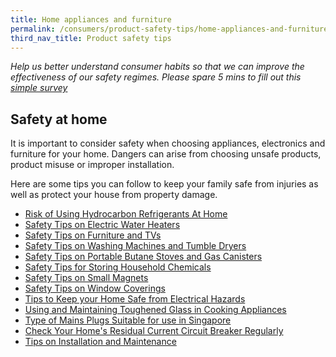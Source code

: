 ```yaml
---
title: Home appliances and furniture
permalink: /consumers/product-safety-tips/home-appliances-and-furniture/
third_nav_title: Product safety tips
---
```

*Help us better understand consumer habits so that we can improve the effectiveness of our safety regimes. Please spare 5 mins to fill out this [simple survey](https://form.gov.sg/63a160c3cf15ee00129a4ab4)*
## Safety at home

It is important to consider safety when choosing appliances, electronics and furniture for your home. Dangers can arise from choosing unsafe products, product misuse or improper installation.

Here are some tips you can follow to keep your family safe from injuries as well as protect your house from property damage.

* [Risk of Using Hydrocarbon Refrigerants At Home](/risk-of-using-hydrocarbon-refrigerants-at-home)
* [Safety Tips on Electric Water Heaters](/safety-tips-on-water-heaters)
* [Safety Tips on Furniture and TVs](/safety-tips-on-furniture-and-tvs)
* [Safety Tips on Washing Machines and Tumble Dryers](/safety-tips-on-washing-machines-and-tumble-dryers)
* [Safety Tips on Portable Butane Stoves and Gas Canisters](/safety-tips-on-portable-butane-stoves-and-gas-canisters)
* [Safety Tips for Storing Household Chemicals](/safety-tips-for-storing-household-chemicals)
* [Safety Tips on Small Magnets](/safety-tips-on-small-magnets)
* [Safety Tips on Window Coverings](/safety-tips-on-window-coverings)
* [Tips to Keep your Home Safe from Electrical Hazards](/tips-to-keep-your-home-safe-from-electrical-hazards)
* [Using and Maintaining Toughened Glass in Cooking Appliances](/using-and-maintaining-toughened-glass-in-cooking-appliances)
* [Type of Mains Plugs Suitable for use in Singapore](/types-of-mains-plugs-suitable-for-use-in-singapore)
* [Check Your Home's Residual Current Circuit Breaker Regularly](/check-your-home-circuit-breaker-regularly)
* [Tips on Installation and Maintenance](/tips-on-installation-and-maintenance)